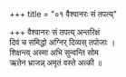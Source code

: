 +++
title = "०१ वैश्वानरः सं तपत्य्"

+++
वैश्वानरः सं तपत्य् अन्तरिक्षं  
दिवं च समिद्धो अग्निर् दिव्यस् तपोजाः ।  
शिक्षन्त्व् अस्मा अभि सुन्वन्ति सोम  
ऋतेन भ्राजन्न् अमृतं वस्ते अत्की ॥